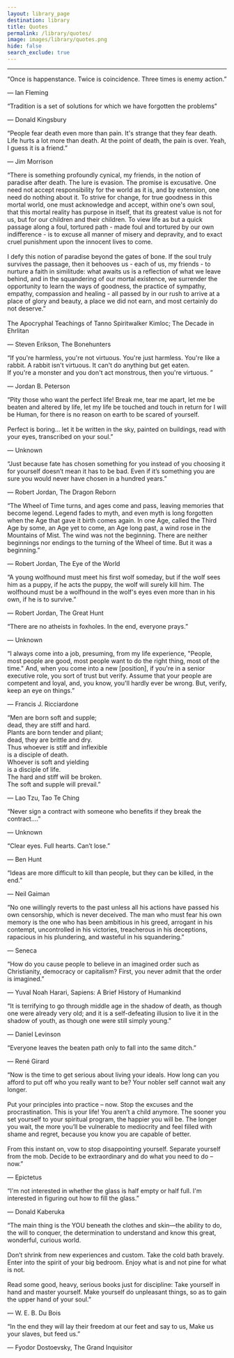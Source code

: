 ```yaml
---
layout: library_page
destination: library
title: Quotes
permalink: /library/quotes/
image: images/library/quotes.png
hide: false
search_exclude: true
---
```


<!-- Quotes -->
<hr>

<!-- start quote entries -->
<div class="quotes-text-static">
    <p>“Once is happenstance. Twice is coincidence. Three times is enemy action.”</p>
    <p class="custom-q-bold">― Ian Fleming</p>
</div>

<div class="quotes-text-static">
    <p>“Tradition is a set of solutions for which we have forgotten the problems”</p>
    <p class="custom-q-bold">― Donald Kingsbury</p>
</div>

<div class="quotes-text-static">
    <p>“People fear death even more than pain. It's strange that they fear death. Life hurts a lot more than death. At the point of death, the pain is over. Yeah, I guess it is a friend.”</p>
    <p class="custom-q-bold">― Jim Morrison</p>
</div>

<div class="quotes-text-static">
    <p>“There is something profoundly cynical, my friends, in the notion of paradise after death. The lure is evasion. The promise is excusative. One need not accept responsibility for the world as it is, and by extension, one need do nothing about it. To strive for change, for true goodness in this mortal world, one must acknowledge and accept, within one's own soul, that this mortal reality has purpose in itself, that its greatest value is not for us, but for our children and their children. To view life as but a quick passage along a foul, tortured path - made foul and tortured by our own indifference - is to excuse all manner of misery and depravity, and to exact cruel punishment upon the innocent lives to come.<br><br>I defy this notion of paradise beyond the gates of bone. If the soul truly survives the passage, then it behooves us - each of us, my friends - to nurture a faith in similitude: what awaits us is a reflection of what we leave behind, and in the squandering of our mortal existence, we surrender the opportunity to learn the ways of goodness, the practice of sympathy, empathy, compassion and healing - all passed by in our rush to arrive at a place of glory and beauty, a place we did not earn, and most certainly do not deserve.”<br><br>The Apocryphal Teachings of Tanno Spiritwalker Kimloc; The Decade in Ehrlitan</p>
    <p class="custom-q-bold">― Steven Erikson, The Bonehunters</p>
</div>

<div class="quotes-text-static">
    <p>“If you're harmless, you're not virtuous. You're just harmless. You're like a rabbit. A rabbit isn't virtuous. It can't do anything but get eaten.<br>If you're a monster and you don't act monstrous, then you're virtuous. ”</p>
    <p class="custom-q-bold">― Jordan B. Peterson</p>
</div>

<div class="quotes-text-static">
    <p>“Pity those who want the perfect life! Break me, tear me apart, let me be beaten and altered by life, let my life be touched and touch in return for I will be Human, for there is no reason on earth to be scared of yourself.<br><br>Perfect is boring... let it be written in the sky, painted on buildings, read with your eyes, transcribed on your soul.”</p>
    <p class="custom-q-bold">― Unknown</p>
</div>

<div class="quotes-text-static">
    <p>“Just because fate has chosen something for you instead of you choosing it for yourself doesn’t mean it has to be bad. Even if it’s something you are sure you would never have chosen in a hundred years.”</p>
    <p class="custom-q-bold">― Robert Jordan, The Dragon Reborn</p>
</div>

<div class="quotes-text-static">
    <p>“The Wheel of Time turns, and ages come and pass, leaving memories that become legend. Legend fades to myth, and even myth is long forgotten when the Age that gave it birth comes again. In one Age, called the Third Age by some, an Age yet to come, an Age long past, a wind rose in the Mountains of Mist. The wind was not the beginning. There are neither beginnings nor endings to the turning of the Wheel of time. But it was a beginning.”</p>
    <p class="custom-q-bold">― Robert Jordan, The Eye of the World</p>
</div>

<div class="quotes-text-static">
    <p>“A young wolfhound must meet his first wolf someday, but if the wolf sees him as a puppy, if he acts the puppy, the wolf will surely kill him. The wolfhound must be a wolfhound in the wolf's eyes even more than in his own, if he is to survive.”</p>
    <p class="custom-q-bold">― Robert Jordan, The Great Hunt</p>
</div>

<div class="quotes-text-static">
    <p>“There are no atheists in foxholes. In the end, everyone prays.”</p>
    <p class="custom-q-bold">― Unknown</p>
</div>

<div class="quotes-text-static">
    <p>“I always come into a job, presuming, from my life experience, "People, most people are good, most people want to do the right thing, most of the time." And, when you come into a new [position], if you're in a senior executive role, you sort of trust but verify. Assume that your people are competent and loyal, and, you know, you'll hardly ever be wrong. But, verify, keep an eye on things.”</p>
    <p class="custom-q-bold">― Francis J. Ricciardone</p>
</div>

<div class="quotes-text-static">
    <p>“Men are born soft and supple;<br>dead, they are stiff and hard.<br>Plants are born tender and pliant;<br>dead, they are brittle and dry.<br>Thus whoever is stiff and inflexible<br>is a disciple of death.<br>Whoever is soft and yielding<br>is a disciple of life.<br>The hard and stiff will be broken.<br>The soft and supple will prevail.”</p>
    <p class="custom-q-bold">― Lao Tzu, Tao Te Ching</p>
</div>

<div class="quotes-text-static">
    <p>“Never sign a contract with someone who benefits if they break the contract....”</p>
    <p class="custom-q-bold">― Unknown</p>
</div>

<div class="quotes-text-static">
    <p>“Clear eyes. Full hearts. Can’t lose.”</p>
    <p class="custom-q-bold">― Ben Hunt</p>
</div>

<div class="quotes-text-static">
    <p>“Ideas are more difficult to kill than people, but they can be killed, in the end.”</p>
    <p class="custom-q-bold">― Neil Gaiman</p>
</div>

<div class="quotes-text-static">
    <p>“No one willingly reverts to the past unless all his actions have passed his own censorship, which is never deceived. The man who must fear his own memory is the one who has been ambitious in his greed, arrogant in his contempt, uncontrolled in his victories, treacherous in his deceptions, rapacious in his plundering, and wasteful in his squandering.”</p>
    <p class="custom-q-bold">― Seneca</p>
</div>

<div class="quotes-text-static">
    <p>“How do you cause people to believe in an imagined order such as Christianity, democracy or capitalism? First, you never admit that the order is imagined.”</p>
    <p class="custom-q-bold">― Yuval Noah Harari, Sapiens: A Brief History of Humankind</p>
</div>

<div class="quotes-text-static">
    <p>“It is terrifying to go through middle age in the shadow of death, as though one were already very old; and it is a self-defeating illusion to live it in the shadow of youth, as though one were still simply young.”</p>
    <p class="custom-q-bold">― Daniel Levinson</p>
</div>

<div class="quotes-text-static">
    <p>“Everyone leaves the beaten path only to fall into the same ditch.”</p>
    <p class="custom-q-bold">― René Girard</p>
</div>

<div class="quotes-text-static">
    <p>“Now is the time to get serious about living your ideals. How long can you afford to put off who you really want to be? Your nobler self cannot wait any longer.<br><br>Put your principles into practice – now. Stop the excuses and the procrastination. This is your life! You aren’t a child anymore. The sooner you set yourself to your spiritual program, the happier you will be. The longer you wait, the more you’ll be vulnerable to mediocrity and feel filled with shame and regret, because you know you are capable of better.<br><br>From this instant on, vow to stop disappointing yourself. Separate yourself from the mob. Decide to be extraordinary and do what you need to do – now.”</p>
    <p class="custom-q-bold">― Epictetus</p>
</div>

<div class="quotes-text-static">
    <p>“I'm not interested in whether the glass is half empty or half full. I'm interested in figuring out how to fill the glass.”</p>
    <p class="custom-q-bold">― Donald Kaberuka</p>
</div>

<div class="quotes-text-static">
    <p>“The main thing is the YOU beneath the clothes and skin—the ability to do, the will to conquer, the determination to understand and know this great, wonderful, curious world.<br><br>Don’t shrink from new experiences and custom. Take the cold bath bravely. Enter into the spirit of your big bedroom. Enjoy what is and not pine for what is not.<br><br>Read some good, heavy, serious books just for discipline: Take yourself in hand and master yourself. Make yourself do unpleasant things, so as to gain the upper hand of your soul.”</p>
    <p class="custom-q-bold">― W. E. B. Du Bois</p>
</div>

<div class="quotes-text-static">
    <p>“In the end they will lay their freedom at our feet and say to us, Make us your slaves, but feed us.”</p>
    <p class="custom-q-bold">― Fyodor Dostoevsky, The Grand Inquisitor</p>
</div>

<!-- <div class="quotes-text-static">
    <p>“”</p>
    <p class="custom-q-bold">― </p>
</div> -->

